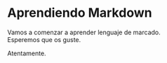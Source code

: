 # Aprendiendo Markdown

Vamos a comenzar a aprender lenguaje
de marcado.  
Esperemos que os guste.  

Atentamente.
